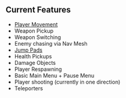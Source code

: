
## Current Features ##

- [Player Movement](./features/playermovement.md)
- Weapon Pickup
- Weapon Switching
- Enemy chasing via Nav Mesh
- [Jump Pads](./features/jumppads.md)
- Health Pickups 
- Damage Objects
- Player Respawning
- Basic Main Menu + Pause Menu
- Player shooting (currently in one direction)
- Teleporters
